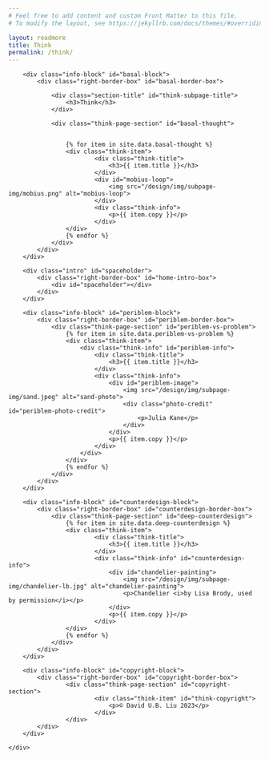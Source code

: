 ```yaml
---
# Feel free to add content and custom Front Matter to this file.
# To modify the layout, see https://jekyllrb.com/docs/themes/#overriding-theme-defaults

layout: readmore
title: Think
permalink: /think/
---
```


<head>
    <meta charset="UTF-8" />
    <meta name="viewport" content="width=device-width">
</head>

<body id="think-body">
    <div id="wrapper">
    
        
        <div class="info-block" id="basal-block">
            <div class="right-border-box" id="basal-border-box">
            
                <div class="section-title" id="think-subpage-title">
                    <h3>Think</h3>
                </div>
               
                <div class="think-page-section" id="basal-thought">
                    

                    {% for item in site.data.basal-thought %}
                    <div class="think-item">
                            <div class="think-title">
                                <h3>{{ item.title }}</h3>
                            </div>
                            <div id="mobius-loop">
                                <img src="/design/img/subpage-img/mobius.png" alt="mobius-loop">
                            </div>
                            <div class="think-info">
                                <p>{{ item.copy }}</p>
                            </div>
                    </div>
                    {% endfor %}
                </div>
            </div>
        </div>

        <div class="intro" id="spaceholder">
            <div class="right-border-box" id="home-intro-box">
                <div id="spaceholder"></div>
            </div>
        </div>

        <div class="info-block" id="periblem-block">
            <div class="right-border-box" id="periblem-border-box">
                <div class="think-page-section" id="periblem-vs-problem">
                    {% for item in site.data.periblem-vs-problem %}
                    <div class="think-item">
                        <div class="think-info" id="periblem-info">
                            <div class="think-title">
                                <h3>{{ item.title }}</h3>
                            </div>
                            <div class="think-info">
                                <div id="periblem-image">
                                    <img src="/design/img/subpage-img/sand.jpeg" alt="sand-photo">
                                    <div class="photo-credit" id="periblem-photo-credit">
                                        <p>Julia Kane</p>
                                    </div>
                                </div>
                                <p>{{ item.copy }}</p>
                            </div>
                        </div>
                    </div>
                    {% endfor %}
                </div>
            </div>
        </div>

        <div class="info-block" id="counterdesign-block">
            <div class="right-border-box" id="counterdesign-border-box">
                <div class="think-page-section" id="deep-counterdesign">
                    {% for item in site.data.deep-counterdesign %}
                    <div class="think-item">
                            <div class="think-title">
                                <h3>{{ item.title }}</h3>
                            </div>
                            <div class="think-info" id="counterdesign-info">
                                <div id="chandelier-painting">
                                    <img src="/design/img/subpage-img/chandelier-lb.jpg" alt="chandelier-painting">
                                    <p>Chandelier <i>by Lisa Brody, used by permission</i></p>
                                </div>
                                <p>{{ item.copy }}</p>
                            </div>
                    </div>
                    {% endfor %}
                </div>
            </div>
        </div>

        <div class="info-block" id="copyright-block">
            <div class="right-border-box" id="copyright-border-box">
                    <div class="think-page-section" id="copyright-section">
                            <div class="think-item" id="think-copyright">
                                <p>© David U.B. Liu 2023</p>
                            </div>
                    </div>
            </div>
        </div>
<!-- 
        <div class="info-block" id="chandelier-block">
            <div class="right-border-box" id="chandelier-border-box">
                <div id="chandelier-painting">
                    <img src="/design/img/subpage-img/chandelier-lb.jpg" alt="chandelier-painting">
                    <p><i>Chandelier</i> by Lisa Brody, used by permission</p>
                </div>
            </div>
        </div> -->



    </div>
</body>